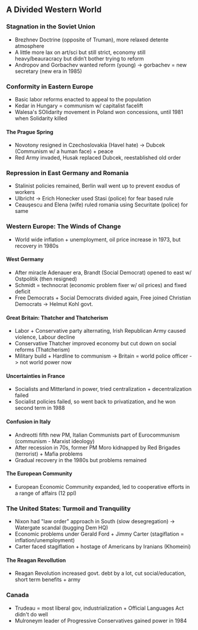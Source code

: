 ## A Divided Western World
### Stagnation in the Soviet Union
- Brezhnev Doctrine (opposite of Truman), more relaxed detente atmosphere
- A little more lax on art/sci but still strict, economy still heavy/beauracracy but didn’t bother trying to reform
- Andropov and Gorbachev wanted reform (young) -> gorbachev = new secretary (new era in 1985)
### Conformity in Eastern Europe
- Basic labor reforms enacted to appeal to the population
- Kedar in Hungary = communism w/ capitalist facelift
- Walesa's SOlidarity movement in Poland won concessions, until 1981 when Solidarity killed
#### The Prague Spring
- Novotony resigned in Czechoslovakia (Havel hate) -> Dubcek (Communism w/ a human face) + peace
- Red Army invaded, Husak replaced Dubcek, reestablished old order
### Repression in East Germany and Romania
- Stalinist policies remained, Berlin wall went up to prevent exodus of workers
- Ulbricht -> Erich Honecker used Stasi (police) for fear based rule
- Ceauşescu and Elena (wife) ruled romania using Securitate (police) for same
### Western Europe: The Winds of Change
- World wide inflation + unemployment, oil price increase in 1973, but recovery in 1980s
#### West Germany
- After miracle Adenauer era, Brandt (Social Democrat) opened to east w/ Ostpolitik (then resigned)
- Schmidt = technocrat (economic problem fixer w/ oil prices) and fixed deficit
- Free Democrats + Social Democrats divided again, Free joined Christian Democrats -> Helmut Kohl govt.
#### Great Britain: Thatcher and Thatcherism
- Labor + Conservative party alternating, Irish Republican Army caused violence, Labour decline
- Conservative Thatcher improved economy but cut down on social reforms (Thatcherism)
- Military build + Hardline to communism -> Britain = world police officer -> not world power now
#### Uncertainties in France
- Socialists and Mitterland in power, tried centralization + decentralization failed
- Socialist policies failed, so went back to privatization, and he won second term in 1988
#### Confusion in Italy
- Andreotti fifth new PM, Italian Communists part of Eurocommunism (communism - Marxist ideology)
- After recession in 70s, former PM Moro kidnapped by Red Brigades (terrorist) + Mafia problems
- Gradual recovery in the 1980s but problems remained
#### The European Community
- European Economic Community expanded, led to cooperative efforts in a range of affairs (12 ppl)
### The United States: Turmoil and Tranquility
- Nixon had "law order" approach in South (slow desegregation) -> Watergate scandal (bugging Dem HQ)
- Economic problems under Gerald Ford + Jimmy Carter (stagiflation = inflation/unemployment)
- Carter faced stagiflation + hostage of Americans by Iranians (Khomeini)
#### The Reagan Revollution
- Reagan Revolution increased govt. debt by a lot, cut social/education, short term benefits + army
### Canada
- Trudeau = most liberal gov, industrialization + Official Languages Act didn't do well
- Mulroneym leader of Progressive Conservatives gained power in 1984
